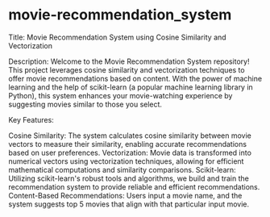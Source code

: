 # movie-recommendation_system
Title: Movie Recommendation System using Cosine Similarity and Vectorization

Description:
Welcome to the Movie Recommendation System repository! This project leverages cosine similarity and vectorization techniques to offer movie recommendations based on content. With the power of machine learning and the help of scikit-learn (a popular machine learning library in Python), this system enhances your movie-watching experience by suggesting movies similar to those you select.

Key Features:

Cosine Similarity: The system calculates cosine similarity between movie vectors to measure their similarity, enabling accurate recommendations based on user preferences.
Vectorization: Movie data is transformed into numerical vectors using vectorization techniques, allowing for efficient mathematical computations and similarity comparisons.
Scikit-learn: Utilizing scikit-learn's robust tools and algorithms, we build and train the recommendation system to provide reliable and efficient recommendations.
Content-Based Recommendations: Users input a movie name, and the system suggests top 5 movies that align with that particular input movie.
